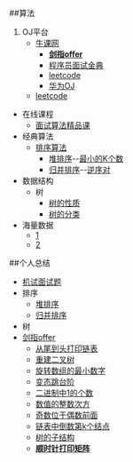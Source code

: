 ##算法

1. OJ平台   
	* [牛课网](http://www.nowcoder.com/846607)  
		* [**剑指offer**](http://www.nowcoder.com/ta/coding-interviews?page=1)
		* [程序员面试金典](http://www.nowcoder.com/ta/cracking-the-coding-interview?query=&asc=true&order=&page=1)
		* [leetcode](http://www.nowcoder.com/ta/leetcode)
		* [华为OJ](http://www.nowcoder.com/ta/huawei)
	* [leetcode](https://leetcode.com/) 
* 在线课程
	*  [面试算法精品课](http://www.nowcoder.com/courses/1)
* 经典算法  
	* [排序算法](http://blog.csdn.net/zhangerqing/article/details/8831542)
		*  [堆排序](http://dsbryz.iteye.com/blog/1182056)--[最小的K个数](http://www.nowcoder.com/practice/6a296eb82cf844ca8539b57c23e6e9bf?tpId=13&tqId=11182&rp=2&ru=/ta/coding-interviews&qru=/ta/coding-interviews/question-ranking)  
		*  [归并排序](http://blog.csdn.net/apei830/article/details/6591632)--[逆序对](http://www.nowcoder.com/practice/96bd6684e04a44eb80e6a68efc0ec6c5?tpId=13&tqId=11188&rp=2&ru=/ta/coding-interviews&qru=/ta/coding-interviews/question-ranking)
* 数据结构
	* 树
		* [树的性质](http://blog.csdn.net/u013383042/article/details/50875846)
		* [树的分类](http://www.tuicool.com/articles/nuuAby6)
* 海量数据   
	* [1](http://blog.csdn.net/v_july_v/article/details/7382693)   
	* [2](http://blog.csdn.net/hackbuteer1/article/details/7622869)

##个人总结
- [机试面试题](https://github.com/GitOrgLan/interview/blob/master/algorithm/%E6%9C%BA%E8%AF%95%E9%9D%A2%E8%AF%95%E9%A2%98.md)
- 排序
	- [堆排序](https://github.com/GitOrgLan/interview/blob/master/algorithm/%E5%A0%86%E6%8E%92%E5%BA%8F.txt)
	- [归并排序]()
- 树
- [剑指offer](http://www.nowcoder.com/ta/coding-interviews?query=&asc=true&order=&page=1) 
	- [从尾到头打印链表](https://github.com/GitOrgLan/interview/blob/master/algorithm/%E5%89%91%E6%8C%87offer/%E4%BB%8E%E5%B0%BE%E5%88%B0%E5%A4%B4%E6%89%93%E5%8D%B0%E9%93%BE%E8%A1%A8.md)
	- [重建二叉树](https://github.com/GitOrgLan/interview/blob/master/algorithm/%E5%89%91%E6%8C%87offer/%E9%87%8D%E5%BB%BA%E4%BA%8C%E5%8F%89%E6%A0%91.md)
	- [旋转数组的最小数字](https://github.com/GitOrgLan/interview/blob/master/algorithm/%E5%89%91%E6%8C%87offer/%E6%97%8B%E8%BD%AC%E6%95%B0%E7%BB%84%E7%9A%84%E6%9C%80%E5%B0%8F%E6%95%B0%E5%AD%97.md)
	- [变态跳台阶](https://github.com/GitOrgLan/interview/blob/master/algorithm/%E5%89%91%E6%8C%87offer/%E5%8F%98%E6%80%81%E8%B7%B3%E5%8F%B0%E9%98%B6.md)
	- [二进制中1的个数](https://github.com/GitOrgLan/interview/blob/master/algorithm/%E5%89%91%E6%8C%87offer/%E4%BA%8C%E8%BF%9B%E5%88%B6%E4%B8%AD1%E7%9A%84%E4%B8%AA%E6%95%B0.md)
	- [数值的整数次方](https://github.com/GitOrgLan/interview/blob/master/algorithm/%E5%89%91%E6%8C%87offer/%E6%95%B0%E5%80%BC%E7%9A%84%E6%95%B4%E6%95%B0%E6%AC%A1%E6%96%B9.md)
	- [奇数位于偶数前面](https://github.com/GitOrgLan/interview/blob/master/algorithm/%E5%89%91%E6%8C%87offer/%E5%A5%87%E6%95%B0%E4%BD%8D%E4%BA%8E%E5%81%B6%E6%95%B0%E5%89%8D%E9%9D%A2.md)
	- [链表中倒数第k个结点](https://github.com/GitOrgLan/interview/blob/master/algorithm/%E5%89%91%E6%8C%87offer/%E9%93%BE%E8%A1%A8%E4%B8%AD%E5%80%92%E6%95%B0%E7%AC%ACk%E4%B8%AA%E7%BB%93%E7%82%B9.md)
	- [树的子结构](https://github.com/GitOrgLan/interview/blob/master/algorithm/%E5%89%91%E6%8C%87offer/%E6%A0%91%E7%9A%84%E5%AD%90%E7%BB%93%E6%9E%84.md)
	- [**顺时针打印矩阵**](https://github.com/GitOrgLan/interview/blob/master/algorithm/%E5%89%91%E6%8C%87offer/%E9%A1%BA%E6%97%B6%E9%92%88%E6%89%93%E5%8D%B0%E7%9F%A9%E9%98%B5.md)
		
		